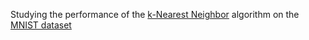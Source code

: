 Studying the performance of the [k-Nearest Neighbor](https://en.wikipedia.org/wiki/K-nearest_neighbors_algorithm) algorithm on the [MNIST dataset](http://yann.lecun.com/exdb/mnist/)
